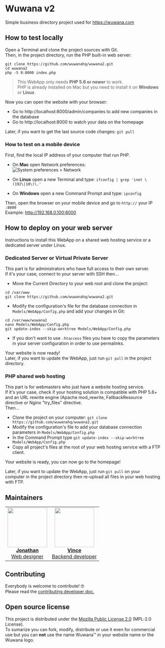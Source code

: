 # Wuwana v2

Simple business directory project used for https://wuwana.com

## How to test locally

Open a Terminal and clone the project sources with Git.  
Then, in the project directory, run the PHP built-in web server:

```
git clone https://github.com/wuwanahq/wuwana2.git
cd wuwana2
php -S 0:8000 index.php
```

> This WebApp only needs **PHP 5.6 or newer** to work.  
> PHP is already installed on Mac but you need to install it on **Windows** or **Linux**.

Now you can open the website with your browser:

- Go to http://localhost:8000/admin/companies to add new companies in the database
- Go to http://localhost:8000 to watch your data on the homepage

Later, if you want to get the last source code changes: `git pull`

### How to test on a mobile device

First, find the local IP address of your computer that run PHP.

- On **Mac** open Network preferences:  
![System preferences > Network](https://cdn.osxdaily.com/wp-content/uploads/2010/11/ip-address-mac.jpg)

- On **Linux** open a new Terminal and type: `ifconfig | grep 'inet \(192\|10\)\.'`
- On **Windows** open a new Command Prompt and type: `ipconfig`

Then, open the browser on your mobile device and go to `http://` your IP `:8000`  
Example: http://192.168.0.100:8000

## How to deploy on your web server

Instructions to install this WebApp on a shared web hosting service or a dedicated server under Linux.

### Dedicated Server or Virtual Private Server

This part is for administrators who have full access to their own server.  
If it's your case, connect to your server with SSH then...

- Move the Current Directory to your web root and clone the project:

```
cd /var/www
git clone https://github.com/wuwanahq/wuwana2.git
```

- Modify the configuration's file for the database connection in `Models/WebApp/Config.php` and add your changes in Git:

```
cd /var/www/wuwana2
nano Models/WebApp/Config.php
git update-index --skip-worktree Models/WebApp/Config.php
```

- If you don't want to use `.htaccess` files you have to copy the parameters in your server configuration in order to use permalinks.

Your website is now ready!  
Later, if you want to update the WebApp, just run `git pull` in the project directory.

### PHP shared web hosting

This part is for webmasters who just have a website hosting service.  
If it's your case, check if your hosting solution is compatible with PHP 5.6+ and an URL rewrite engine (Apache mod_rewrite, FallbackResource directive or Nginx "try_files" directive.  
Then...

- Clone the project on your computer: `git clone https://github.com/wuwanahq/wuwana2.git`
- Modify the configuration's file to add your database connection parameters in `Models/WebApp/Config.php`
- In the Command Prompt type `git update-index --skip-worktree Models/WebApp/Config.php`
- Copy all project's files at the root of your web hosting service with a FTP client.

Your website is ready, you can now go to the homepage!

Later, if you want to update the WebApp, just run `git pull` on your computer in the project directory then re-upload all files in your web hosting with FTP.

## Maintainers

<table><tr>
 <td align="center"><a href="https://github.com/levogirar">
  <img src="https://avatars0.githubusercontent.com/u/54992530" width="128px">
  <br><b>Jonathan</b><br>Web designer
 </a></td>
 <td align="center"><a href="https://github.com/Nils85">
  <img src="https://avatars2.githubusercontent.com/u/11949055" width="128px">
  <br><b>Vince</b><br>Backend developer
 </a></td>
</tr></table>

## Contributing

Everybody is welcome to contribute! 🤓  
Please read the [contributing developer doc.](CONTRIBUTING.md)

## Open source license

This project is distributed under the [Mozilla Public License 2.0](LICENSE.txt) (MPL-2.0 License).  
To sumarize you can fork, modify, distribute or use it even for commercial use but you can **not** use the name Wuwana™ in your website name or the Wuwana logo.